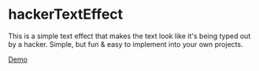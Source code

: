# hackerTextEffect

This is a simple text effect that makes the text look like it's being typed out by a hacker. Simple, but fun & easy to implement into your own projects.

[Demo](https://keithhetrick.github.io/hackerTextEffect/)
